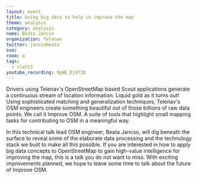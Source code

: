 ```yaml
---
layout: event
title: Using big data to help us improve the map
theme: analysis
category: analysis
name: Beata Jancso
organization: Telenav
twitter: jancsobeata
osm:
room: a
tags:
  - slot13
youtube_recording: 9pHE_Ej9T10
---
```

Drivers using Telenav's OpenStreetMap based Scout applications generate a continuous stream of location information. Liquid gold as it turns out! Using sophisticated matching and generalization techniques, Telenav's OSM engineers create something beautiful out of those billions of raw data points. We call it Improve OSM. A suite of tools that highlight small mapping tasks for contributing to OSM in a meaningful way.

In this technical talk lead OSM engineer, Beata Jancso, will dig beneath the surface to reveal some of the elaborate data processing and the technology stack we built to make all this possible. If you are interested in how to apply big data concepts to OpenStreetMap to gain high-value intelligence for improving the map, this is a talk you do not want to miss. With exciting improvements planned, we hope to leave some time to talk about the future of Improve OSM.
